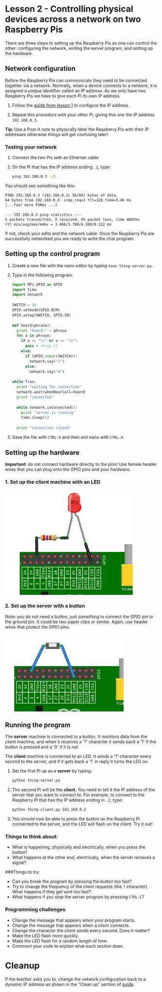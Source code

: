 # Lesson 2 - Controlling physical devices across a network on two Raspberry Pis

There are three steps to setting up the Raspberry Pis so one can control the other: configuring the network, writing the server program, and setting up the hardware.

## Network configuration

Before the Raspberry Pis can communicate they need to be connected together via a network. Normally, when a device connects to a network, it is assigned a unique identifier called an IP address. As we only have two Raspberry Pis we have to give each Pi its own IP address.

1. Follow the [guide from lesson 1](lesson-1/rpi-static-ip-address.md) to configure the IP address.

1. Repeat this procedure with your other Pi, giving this one the IP address `192.168.0.3`.

**Tip:** Use a Post-it note to physically label the Raspberry Pis with their IP addresses otherwise things will get confusing later!

### Testing your network

1. Connect the two Pis with an Ethernet cable
1. On the Pi that has the IP address ending `.2`, type:

    ```bash
    ping 192.168.0.3 -c5
    ```

You should see something like this:

```
PING 192.168.0.3 (192.168.0.3) 56(84) bytes of data.
64 bytes from 192.168.0.3: icmp_req=1 ttl=128 time=3.46 ms
[...four more PINGs ...]

--- 192.168.0.3 ping statistics ---
5 packets transmitted, 5 received, 0% packet loss, time 4007ms
rtt min/avg/max/mdev = 3.466/3.788/4.380/0.322 ms
```

If not, check your edits and the network cable. Once the Raspberry Pis are successfully networked you are ready to write the chat program.

## Setting up the control program

1. Create a new file with the nano editor by typing `nano thing-server.py`.
1. Type in the following program:

    ```python
    import RPi.GPIO as GPIO
    import time
    import network

    SWITCH = 10
    GPIO.setmode(GPIO.BCM)
    GPIO.setup(SWITCH, GPIO.IN)

    def heard(phrase):
      print "heard:" + phrase
      for a in phrase:
        if a == "\r" or a == "\n":
          pass # strip it
        else:
          if (GPIO.input(SWITCH)):
            network.say("1")
          else:
            network.say("0")

    while True:
      print "waiting for connection"
      network.wait(whenHearCall=heard)
      print "connected"

      while network.isConnected():
        print "server is running"  
        time.sleep(1)

      print "connection closed"
     ```

1. Save the file with `CTRL-O` and then exit nano with `CTRL-X`.

## Setting up the hardware

**Important**: do not connect hardware directly to the pins! Use female header wires that you can plug onto the GPIO pins and your hardware.

### 1. Set up the client machine with an LED

![](images/client-led-setup.png)

### 2. Set up the server with a button

Note: you do not need a button, just something to connect the GPIO pin to the ground pin. It could be two paper clips or similar. Again, use header wires that protect the GPIO pins.

![](images/server-button-setup.png)

## Running the program

The **server** machine is connected to a button. It monitors data from the client machine, and when it receives a '?' character it sends back a '1' if the button is pressed and a '0' if it is not.

The **client** machine is connected to an LED. It sends a '?' character every second to the server, and if it gets back a '1' in reply it turns the LED on.

1. Set the first Pi up as a **server** by typing:

    ```bash
    python thing-server.py
    ```

1. The second Pi will be the **client**. You need to tell it the IP address of the server that you want to connect to. For example, to connect to the Raspberry Pi that has the IP address ending in `.2`, type:

    ```bash
    python thing-client.py 192.168.0.2
    ```

1. You should now be able to press the button on the Raspberry Pi connected to the server, and the LED will flash on the client. Try it out!

### Things to think about:

- What is happening, physically and electrically, when you press the button?
- What happens at the other end, electrically, when the server receives a signal?

###Things to try:

- Can you break the program by pressing the button too fast?
- Try to change the frequency of the client requests (the `?` character). What happens if they get sent too fast?
- What happens if you stop the server program by pressing `CTRL-C`?

### Programming challenges

- Change the message that appears when your program starts.
- Change the message that appears when a client connects.
- Change the character the client sends every second. Does it matter?
- Make the LED flash more quickly.
- Make the LED flash for a random length of time.
- Comment your code to explain what each section does.

# Cleanup

If the teacher asks you to, change the network configuration back to a dynamic IP address as shown in the "Clean up" section of [guide](lesson-1/rpi-static-ip-address.md).
